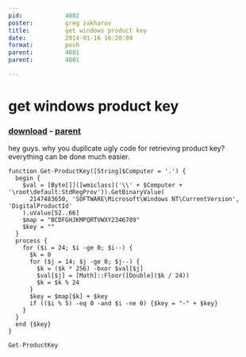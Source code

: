 ```yaml
---
pid:            4802
poster:         greg zakharov
title:          get windows product key
date:           2014-01-16 16:20:09
format:         posh
parent:         4801
parent:         4801

---
```


# get windows product key

### [download](4802.ps1) - [parent](4801.md)

hey guys. why you duplicate ugly code for retrieving product key? everything can be done much easier.

```posh
function Get-ProductKey([String]$Computer = '.') {
  begin {
    $val = [Byte[]]([wmiclass]('\\' + $Computer + '\root\default:StdRegProv')).GetBinaryValue(
      2147483650, 'SOFTWARE\Microsoft\Windows NT\CurrentVersion', 'DigitalProductId'
    ).uValue[52..66]
    $map = "BCDFGHJKMPQRTVWXY2346789"
    $key = ""
  }
  process {
    for ($i = 24; $i -ge 0; $i--) {
      $k = 0
      for ($j = 14; $j -ge 0; $j--) {
        $k = ($k * 256) -bxor $val[$j]
        $val[$j] = [Math]::Floor([Double]($k / 24))
        $k = $k % 24
      }
      $key = $map[$k] + $key
      if (($i % 5) -eq 0 -and $i -ne 0) {$key = "-" + $key}
    }
  }
  end {$key}
}

Get-ProductKey
```
